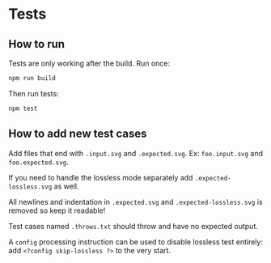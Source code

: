 # Tests

## How to run

Tests are only working after the build. Run once:

```sh
npm run build
```

Then run tests:

```sh
npm test
```

## How to add new test cases

Add files that end with `.input.svg` and `.expected.svg`. Ex: `foo.input.svg` and `foo.expected.svg`.

If you need to handle the lossless mode separately add `.expected-lossless.svg` as well.

All newlines and indentation in `.expected.svg` and `.expected-lossless.svg` is removed so keep it readable!

Test cases named `.throws.txt` should throw and have no expected output.

A `config` processing instruction can be used to disable lossless test entirely: add `<?config skip-lossless ?>` to the very start.
